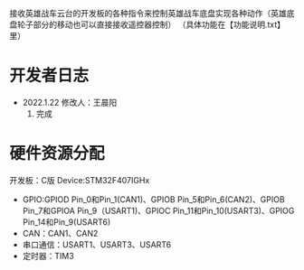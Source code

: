 接收英雄战车云台的开发板的各种指令来控制英雄战车底盘实现各种动作（英雄底盘轮子部分的移动也可以直接接收遥控器控制）
（具体功能在【功能说明.txt】里）

# 开发者日志
- 2022.1.22 修改人：王晨阳
    1. 完成

# 硬件资源分配
开发板：C版
Device:STM32F407IGHx
 - GPIO:GPIOD Pin_0和Pin_1(CAN1)、GPIOB Pin_5和Pin_6(CAN2)、GPIOB Pin_7和GPIOA Pin_9（USART1)、GPIOC Pin_11和Pin_10(USART3)、GPIOG Pin_14和Pin_9(USART6)
 - CAN：CAN1、CAN2
 - 串口通信：USART1、USART3、USART6
 - 定时器：TIM3